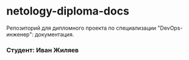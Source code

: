 # netology-diploma-docs
Репозиторий для дипломного проекта по специализации "DevOps-инженер": документация.

### Студент: Иван Жиляев
